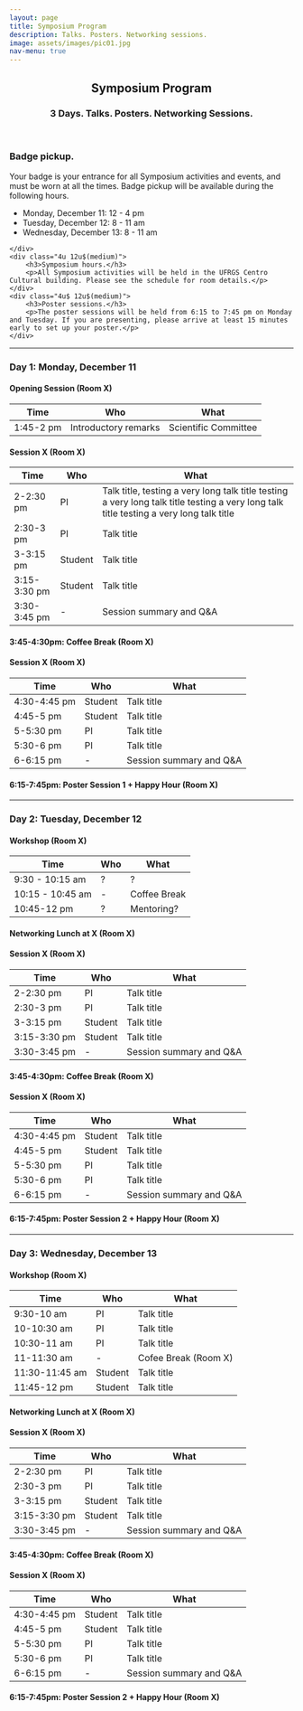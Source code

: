 ```yaml
---
layout: page
title: Symposium Program
description: Talks. Posters. Networking sessions.
image: assets/images/pic01.jpg
nav-menu: true
---
```


<!-- Main -->
<div id="main" class="alt">

<!-- One -->
<section id="one">
	<div class="inner">
		<header class="major">
			<h1>Symposium Program</h1>
			<h3>3 Days. Talks. Posters. Networking Sessions.</h3>
		</header>

<!-- Content -->
<!-- <h2 id="content">Sample Content</h2>
<p>Praesent ac adipiscing ullamcorper semper ut amet ac risus. Lorem sapien ut odio odio nunc. Ac adipiscing nibh porttitor erat risus justo adipiscing adipiscing amet placerat accumsan. Vis. Faucibus odio magna tempus adipiscing a non. In mi primis arcu ut non accumsan vivamus ac blandit adipiscing adipiscing arcu metus praesent turpis eu ac lacinia nunc ac commodo gravida adipiscing eget accumsan ac nunc adipiscing adipiscing.</p> -->
<div class="row">
	<!-- <div class="6u 12u$(small)">
		<h3>Sem turpis amet semper</h3>
		<p>Nunc lacinia ante nunc ac lobortis. Interdum adipiscing gravida odio porttitor sem non mi integer non faucibus ornare mi ut ante amet placerat aliquet. Volutpat commodo eu sed ante lacinia. Sapien a lorem in integer ornare praesent commodo adipiscing arcu in massa commodo lorem accumsan at odio massa ac ac. Semper adipiscing varius montes viverra nibh in adipiscing blandit tempus accumsan.</p>
	</div>
	<div class="6u$ 12u$(small)">
		<h3>Magna odio tempus commodo</h3>
		<p>In arcu accumsan arcu adipiscing accumsan orci ac. Felis id enim aliquet. Accumsan ac integer lobortis commodo ornare aliquet accumsan erat tempus amet porttitor. Ante commodo blandit adipiscing integer semper orci eget. Faucibus commodo adipiscing mi eu nullam accumsan morbi arcu ornare odio mi adipiscing nascetur lacus ac interdum morbi accumsan vis mi accumsan ac praesent.</p>
	</div> -->
	<!-- Break -->
	<div class="4u 12u$(medium)">
		<h3>Badge pickup.</h3>
		<p>Your badge is your entrance for all Symposium activities and events, and must be worn at all the times. Badge pickup will be available during the following hours.
		<ul>
			<li>Monday, December 11: 12 - 4 pm </li>
			<li>Tuesday, December 12: 8 - 11 am </li>
			<li>Wednesday, December 13: 8 - 11 am </li>
		</ul>
		</p>

	</div>
	<div class="4u 12u$(medium)">
		<h3>Symposium hours.</h3>
		<p>All Symposium activities will be held in the UFRGS Centro Cultural building. Please see the schedule for room details.</p>
	</div>
	<div class="4u$ 12u$(medium)">
		<h3>Poster sessions.</h3>
		<p>The poster sessions will be held from 6:15 to 7:45 pm on Monday and Tuesday. If you are presenting, please arrive at least 15 minutes early to set up your poster.</p>
	</div>
</div>

<hr class="major" />

<!-- Program -->
<h3>Day 1: Monday, December 11</h3>
<h4>Opening Session (Room X)</h4>
<div class="table-wrapper">
	<table>
		<thead>
			<tr>
				<th>Time</th>
				<th>Who</th>
				<th>What</th>
			</tr>
		</thead>
		<tbody>
			<tr>
				<td>1:45-2 pm</td>
				<td>Introductory remarks</td>
				<td>Scientific Committee</td>
			</tr>
		</tbody>
	</table>
</div>

<h4>Session X (Room X)</h4>
<div class="table-wrapper">
	<table>
		<thead>
			<tr>
				<th>Time</th>
				<th>Who</th>
				<th>What</th>
			</tr>
		</thead>
		<tbody>
			<tr>
				<td>2-2:30 pm</td>
				<td>PI</td>
				<td>Talk title, testing a very long talk title testing a very long talk title testing a very long talk title testing a very long talk title</td>
			</tr>
			<tr>
				<td>2:30-3 pm</td>
				<td>PI</td>
				<td>Talk title</td>
			</tr>
			<tr>
				<td>3-3:15 pm</td>
				<td>Student</td>
				<td>Talk title</td>
			</tr>
			<tr>
				<td>3:15-3:30 pm</td>
				<td>Student</td>
				<td>Talk title</td>
			</tr>
			<tr>
				<td>3:30-3:45 pm</td>
				<td>-</td>
				<td>Session summary and Q&A</td>
			</tr>
		</tbody>
	</table>
</div>

<h4>3:45-4:30pm: Coffee Break (Room X)</h4>

<h4>Session X (Room X)</h4>
<div class="table-wrapper">
	<table>
		<thead>
			<tr>
				<th>Time</th>
				<th>Who</th>
				<th>What</th>
			</tr>
		</thead>
		<tbody>
			<tr>
				<td>4:30-4:45 pm</td>
				<td>Student</td>
				<td>Talk title</td>
			</tr>
			<tr>
				<td>4:45-5 pm</td>
				<td>Student</td>
				<td>Talk title</td>
			</tr>
			<tr>
				<td>5-5:30 pm</td>
				<td>PI</td>
				<td>Talk title</td>
			</tr>
			<tr>
				<td>5:30-6 pm</td>
				<td>PI</td>
				<td>Talk title</td>
			</tr>
			<tr>
				<td>6-6:15 pm</td>
				<td>-</td>
				<td>Session summary and Q&A</td>
			</tr>
		</tbody>
	</table>
</div>

<h4>6:15-7:45pm: Poster Session 1 + Happy Hour (Room X)</h4>

<hr class="major" />

<h3>Day 2: Tuesday, December 12</h3>
<h4>Workshop (Room X)</h4>
<div class="table-wrapper">
	<table>
		<thead>
			<tr>
				<th>Time</th>
				<th>Who</th>
				<th>What</th>
			</tr>
		</thead>
		<tbody>
			<tr>
				<td>9:30 - 10:15 am</td>
				<td>?</td>
				<td>?</td>
			</tr>
			<tr>
				<td>10:15 - 10:45 am</td>
				<td>-</td>
				<td>Coffee Break</td>
			</tr>
			<tr>
				<td>10:45-12 pm</td>
				<td>?</td>
				<td>Mentoring?</td>
			</tr>
		</tbody>
	</table>
</div>

<h4>Networking Lunch at X (Room X)</h4>

<h4>Session X (Room X)</h4>
<div class="table-wrapper">
	<table>
		<thead>
			<tr>
				<th>Time</th>
				<th>Who</th>
				<th>What</th>
			</tr>
		</thead>
		<tbody>
			<tr>
				<td>2-2:30 pm</td>
				<td>PI</td>
				<td>Talk title</td>
			</tr>
			<tr>
				<td>2:30-3 pm</td>
				<td>PI</td>
				<td>Talk title</td>
			</tr>
			<tr>
				<td>3-3:15 pm</td>
				<td>Student</td>
				<td>Talk title</td>
			</tr>
			<tr>
				<td>3:15-3:30 pm</td>
				<td>Student</td>
				<td>Talk title</td>
			</tr>
			<tr>
				<td>3:30-3:45 pm</td>
				<td>-</td>
				<td>Session summary and Q&A</td>
			</tr>
		</tbody>
	</table>
</div>

<h4>3:45-4:30pm: Coffee Break (Room X)</h4>

<h4>Session X (Room X)</h4>
<div class="table-wrapper">
	<table>
		<thead>
			<tr>
				<th>Time</th>
				<th>Who</th>
				<th>What</th>
			</tr>
		</thead>
		<tbody>
			<tr>
				<td>4:30-4:45 pm</td>
				<td>Student</td>
				<td>Talk title</td>
			</tr>
			<tr>
				<td>4:45-5 pm</td>
				<td>Student</td>
				<td>Talk title</td>
			</tr>
			<tr>
				<td>5-5:30 pm</td>
				<td>PI</td>
				<td>Talk title</td>
			</tr>
			<tr>
				<td>5:30-6 pm</td>
				<td>PI</td>
				<td>Talk title</td>
			</tr>
			<tr>
				<td>6-6:15 pm</td>
				<td>-</td>
				<td>Session summary and Q&A</td>
			</tr>
		</tbody>
	</table>
</div>

<h4>6:15-7:45pm: Poster Session 2 + Happy Hour (Room X)</h4>

<hr class="major" />

<h3>Day 3: Wednesday, December 13</h3>
<h4>Workshop (Room X)</h4>
<div class="table-wrapper">
	<table>
		<thead>
			<tr>
				<th>Time</th>
				<th>Who</th>
				<th>What</th>
			</tr>
		</thead>
		<tbody>
			<tr>
				<td>9:30-10 am</td>
				<td>PI</td>
				<td>Talk title</td>
			</tr>
			<tr>
				<td>10-10:30 am</td>
				<td>PI</td>
				<td>Talk title</td>
			</tr>
			<tr>
				<td>10:30-11 am</td>
				<td>PI</td>
				<td>Talk title</td>
			</tr>
			<tr>
				<td>11-11:30 am</td>
				<td>-</td>
				<td>Cofee Break (Room X)</td>
			</tr>
			<tr>
				<td>11:30-11:45 am</td>
				<td>Student</td>
				<td>Talk title</td>
			</tr>
			<tr>
				<td>11:45-12 pm</td>
				<td>Student</td>
				<td>Talk title</td>
			</tr>
		</tbody>
	</table>
</div>
<h4>Networking Lunch at X (Room X)</h4>

<h4>Session X (Room X)</h4>
<div class="table-wrapper">
	<table>
		<thead>
			<tr>
				<th>Time</th>
				<th>Who</th>
				<th>What</th>
			</tr>
		</thead>
		<tbody>
			<tr>
				<td>2-2:30 pm</td>
				<td>PI</td>
				<td>Talk title</td>
			</tr>
			<tr>
				<td>2:30-3 pm</td>
				<td>PI</td>
				<td>Talk title</td>
			</tr>
			<tr>
				<td>3-3:15 pm</td>
				<td>Student</td>
				<td>Talk title</td>
			</tr>
			<tr>
				<td>3:15-3:30 pm</td>
				<td>Student</td>
				<td>Talk title</td>
			</tr>
			<tr>
				<td>3:30-3:45 pm</td>
				<td>-</td>
				<td>Session summary and Q&A</td>
			</tr>
		</tbody>
	</table>
</div>

<h4>3:45-4:30pm: Coffee Break (Room X)</h4>

<h4>Session X (Room X)</h4>
<div class="table-wrapper">
	<table>
		<thead>
			<tr>
				<th>Time</th>
				<th>Who</th>
				<th>What</th>
			</tr>
		</thead>
		<tbody>
			<tr>
				<td>4:30-4:45 pm</td>
				<td>Student</td>
				<td>Talk title</td>
			</tr>
			<tr>
				<td>4:45-5 pm</td>
				<td>Student</td>
				<td>Talk title</td>
			</tr>
			<tr>
				<td>5-5:30 pm</td>
				<td>PI</td>
				<td>Talk title</td>
			</tr>
			<tr>
				<td>5:30-6 pm</td>
				<td>PI</td>
				<td>Talk title</td>
			</tr>
			<tr>
				<td>6-6:15 pm</td>
				<td>-</td>
				<td>Session summary and Q&A</td>
			</tr>
		</tbody>
	</table>
</div>

<h4>6:15-7:45pm: Poster Session 2 + Happy Hour (Room X)</h4>

</div>
</section>
</div>

